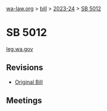 [wa-law.org](/) > [bill](/bill/) > [2023-24](/bill/2023-24/) > [SB 5012](/bill/2023-24/sb/5012/)

# SB 5012
[leg.wa.gov](https://app.leg.wa.gov/billsummary?BillNumber=5012&Year=2023&Initiative=false)

## Revisions
* [Original Bill](1/)

## Meetings